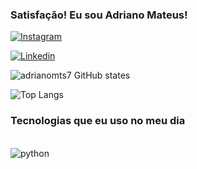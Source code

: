 ### Satisfação! Eu sou Adriano Mateus!

[![Instagram](https://img.shields.io/badge/Instagram-E4405F?style=for-the-badge&logo=instagram&logoColor=white)](https://instagram.com/adrianomateuss7)

[![Linkedin](https://img.shields.io/badge/LinkedIn-0077B5?style=for-the-badge&logo=linkedin&logoColor=white)](https://linkedin.com/adrianomts7)

![adrianomts7 GitHub states](https://github-readme-stats.vercel.app/api?username=adrianomts7&show_icons=true&theme=onecard)

![Top Langs](https://github-readme-stats.vercel.app/api/top-langs/?username=adrianomts7&layout=compact)

### Tecnologias que eu uso no meu dia 

<div style="display: inline_block" ><br/>
    <img align="center" alt="python" src = "https://img.shields.io/badge/Python-3776AB?style=for-the-badge&logo=python&logoColor=white"/>
    
    
